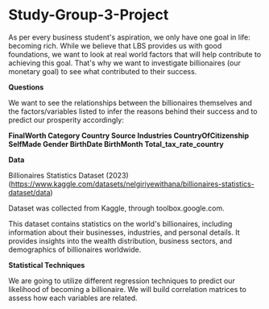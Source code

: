 # Study-Group-3-Project

As per every business student's aspiration, we only have one goal in life: becoming rich.
While we believe that LBS provides us with good foundations, we want to look at real world factors that will help contribute to achieving this goal.
That's why we want to investigate billionaires (our monetary goal) to see what contributed to their success.

**Questions**

We want to see the relationships between the billionaires themselves and the factors/variables listed to infer the reasons behind their success and to predict our prosperity accordingly:

**FinalWorth
Category
Country
Source
Industries
CountryOfCitizenship
SelfMade
Gender
BirthDate
BirthMonth
Total_tax_rate_country**

**Data**

Billionaires Statistics Dataset (2023) (https://www.kaggle.com/datasets/nelgiriyewithana/billionaires-statistics-dataset/data)

Dataset was collected from Kaggle, through toolbox.google.com.

This dataset contains statistics on the world's billionaires, including information about their businesses, industries, and personal details. It provides insights into the wealth distribution, business sectors, and demographics of billionaires worldwide.

**Statistical Techniques**

We are going to utilize different regression techniques to predict our likelihood of becoming a billionaire. 
We will build correlation matrices to assess how each variables are related.
